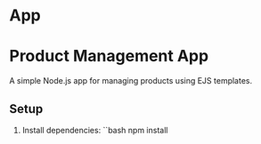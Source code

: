 # App
# Product Management App

A simple Node.js app for managing products using EJS templates.

## Setup

1. Install dependencies:
   ``bash
   npm install
